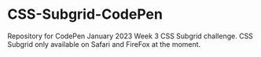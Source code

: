 # CSS-Subgrid-CodePen
Repository for CodePen January 2023 Week 3 CSS Subgrid challenge. CSS Subgrid only available on Safari and FireFox at the moment.
